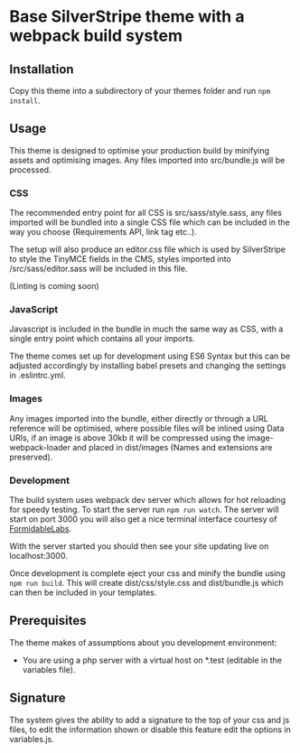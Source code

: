 # Base SilverStripe theme with a webpack build system

## Installation
Copy this theme into a subdirectory of your themes folder and run `npm install`.

## Usage
This theme is designed to optimise your production build by minifying assets and optimising images. Any files imported into src/bundle.js will be processed.

### CSS
The recommended entry point for all CSS is src/sass/style.sass, any files imported will be bundled into a single CSS file which can be included in the way you choose (Requirements API, link tag etc..).

The setup will also produce an editor.css file which is used by SilverStripe to style the TinyMCE fields in the CMS, styles imported into /src/sass/editor.sass will be included in this file.

(Linting is coming soon)

### JavaScript
Javascript is included in the bundle in much the same way as CSS, with a single entry point which contains all your imports.

The theme comes set up for development using ES6 Syntax but this can be adjusted accordingly by installing babel presets and changing the settings in .eslintrc.yml.


### Images
Any images imported into the bundle, either directly or through a URL reference will be optimised, where possible files will be inlined using Data URIs, if an image is above 30kb it will be compressed using the image-webpack-loader and placed in dist/images (Names and extensions are preserved).

### Development
The build system uses webpack dev server which allows for hot reloading for speedy testing. To start the server run `npm run watch`. The server will start on port 3000 you will also get a nice terminal interface courtesy of [FormidableLabs](https://github.com/FormidableLabs/webpack-dashboard).

With the server started you should then see your site updating live on localhost:3000.

Once development is complete eject your css and minify the bundle using `npm run build`. This will create dist/css/style.css and dist/bundle.js which can then be included in your templates.

## Prerequisites
The theme makes of assumptions about you development environment:
* You are using a php server with a virtual host on \*.test (editable in the variables file).

## Signature
The system gives the ability to add a signature to the top of your css and js files, to edit the information shown or disable this feature edit the options in variables.js.
